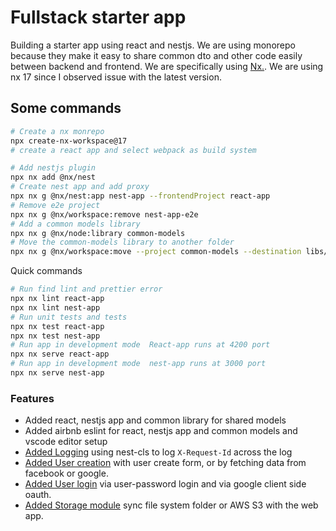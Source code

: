 # Fullstack starter app

Building a starter app using react and nestjs. We are using monorepo because they make it easy to share common dto and other code easily between backend and frontend. We are specifically using [Nx.](https://nx.dev/getting-started/intro). We are using nx 17 since I observed issue with the latest version.

## Some commands

```bash
# Create a nx monrepo
npx create-nx-workspace@17
# create a react app and select webpack as build system

# Add nestjs plugin
npx nx add @nx/nest
# Create nest app and add proxy
npx nx g @nx/nest:app nest-app --frontendProject react-app
# Remove e2e project
npx nx g @nx/workspace:remove nest-app-e2e
# Add a common models library
npx nx g @nx/node:library common-models
# Move the common-models library to another folder
npx nx g @nx/workspace:move --project common-models --destination libs/common-models
```

Quick commands

```bash
# Run find lint and prettier error
npx nx lint react-app
npx nx lint nest-app
# Run unit tests and tests
npx nx test react-app
npx nx test nest-app
# Run app in development mode  React-app runs at 4200 port
npx nx serve react-app
# Run app in development mode  nest-app runs at 3000 port
npx nx serve nest-app
```

### Features

- Added react, nestjs app and common library for shared models
- Added airbnb eslint for react, nestjs app and common models and vscode editor setup
- [Added Logging](./apps/nest-app/src/logger/README.md) using nest-cls to log `X-Request-Id` across the log
- [Added User creation](./apps/nest-app/src/users/README.md) with user create form, or by fetching data from facebook or google.
- [Added User login](./apps/nest-app/src/users/README.md) via user-password login and via google client side oauth.
- [Added Storage module](./apps/nest-app/src/storage/README.md) sync file system folder or AWS S3 with the web app.
